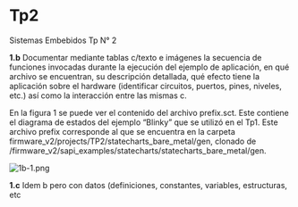 # Tp2
Sistemas Embebidos Tp N° 2


**1.b** Documentar mediante tablas c/texto e imágenes la secuencia de funciones invocadas durante la ejecución del ejemplo de aplicación, en qué archivo se encuentran, su descripción detallada, qué efecto tiene la aplicación sobre el hardware (identificar circuitos, puertos, pines, niveles, etc.) así como la interacción entre las mismas c. 


En la figura 1 se puede ver el contenido del archivo prefix.sct. Este contiene el diagrama de
estados del ejemplo “Blinky” que se utilizó en el Tp1. Este archivo prefix corresponde al que se
encuentra en la carpeta firmware_v2/projects/TP2/statecharts_bare_metal/gen, clonado de
/firmware_v2/sapi_examples/statecharts/statecharts_bare_metal/gen.

![1b-1.png](https://github.com/RamaVera/Tp2/img/1b-1.png)

**1.c** Idem b pero con datos (definiciones, constantes, variables, estructuras, etc
<!--stackedit_data:
eyJoaXN0b3J5IjpbLTgxMjI4MzA1Nl19
-->